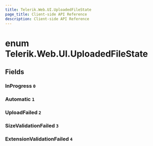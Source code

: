 ```yaml
---
title: Telerik.Web.UI.UploadedFileState
page_title: Client-side API Reference
description: Client-side API Reference
---
```


# enum Telerik.Web.UI.UploadedFileState

## Fields

### InProgress `0`

### Automatic `1`

### UploadFailed `2`

### SizeValidationFailed `3`

### ExtensionValidationFailed `4`